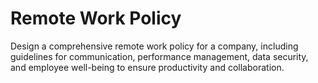 # Remote Work Policy

Design a comprehensive remote work policy for a company, including guidelines for communication, performance management, data security, and employee well-being to ensure productivity and collaboration.